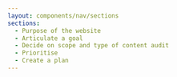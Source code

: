 ```yaml
---
layout: components/nav/sections
sections:
  - Purpose of the website
  - Articulate a goal
  - Decide on scope and type of content audit
  - Prioritise
  - Create a plan
---
```

